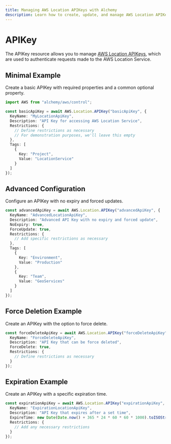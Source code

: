 ```yaml
---
title: Managing AWS Location APIKeys with Alchemy
description: Learn how to create, update, and manage AWS Location APIKeys using Alchemy Cloud Control.
---
```


# APIKey

The APIKey resource allows you to manage [AWS Location APIKeys](https://docs.aws.amazon.com/location/latest/userguide/), which are used to authenticate requests made to the AWS Location Service.

## Minimal Example

Create a basic APIKey with required properties and a common optional property.

```ts
import AWS from "alchemy/aws/control";

const basicApiKey = await AWS.Location.APIKey("basicApiKey", {
  KeyName: "MyLocationApiKey",
  Description: "API Key for accessing AWS Location Service",
  Restrictions: {
    // Define restrictions as necessary
    // For demonstration purposes, we'll leave this empty
  },
  Tags: [
    {
      Key: "Project",
      Value: "LocationService"
    }
  ]
});
```

## Advanced Configuration

Configure an APIKey with no expiry and forced updates.

```ts
const advancedApiKey = await AWS.Location.APIKey("advancedApiKey", {
  KeyName: "AdvancedLocationApiKey",
  Description: "Advanced API Key with no expiry and forced update",
  NoExpiry: true,
  ForceUpdate: true,
  Restrictions: {
    // Add specific restrictions as necessary
  },
  Tags: [
    {
      Key: "Environment",
      Value: "Production"
    },
    {
      Key: "Team",
      Value: "GeoServices"
    }
  ]
});
```

## Force Deletion Example

Create an APIKey with the option to force delete.

```ts
const forceDeleteApiKey = await AWS.Location.APIKey("forceDeleteApiKey", {
  KeyName: "ForceDeleteApiKey",
  Description: "API Key that can be force deleted",
  ForceDelete: true,
  Restrictions: {
    // Define restrictions as necessary
  }
});
```

## Expiration Example

Create an APIKey with a specific expiration time.

```ts
const expirationApiKey = await AWS.Location.APIKey("expirationApiKey", {
  KeyName: "ExpirationLocationApiKey",
  Description: "API Key that expires after a set time",
  ExpireTime: new Date(Date.now() + 365 * 24 * 60 * 60 * 1000).toISOString(), // 1 year from now
  Restrictions: {
    // Add any necessary restrictions
  }
});
```